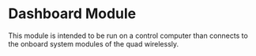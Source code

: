 # Dashboard Module  
This module is intended to be run on a control computer than connects to the onboard system modules of the quad wirelessly.